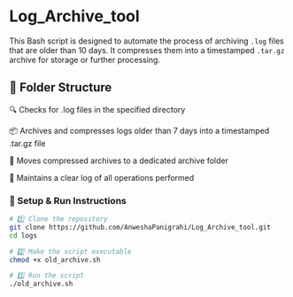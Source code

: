 # Log_Archive_tool

This Bash script is designed to automate the process of archiving `.log` files that are older than 10 days. It compresses them into a timestamped `.tar.gz` archive for storage or further processing.

## 📂 Folder Structure
🔍 Checks for .log files in the specified directory

📦 Archives and compresses logs older than 7 days into a timestamped .tar.gz file

📂 Moves compressed archives to a dedicated archive folder

📜 Maintains a clear log of all operations performed


### 🔧 Setup & Run Instructions

```bash
# 1️⃣ Clone the repository
git clone https://github.com/AnweshaPanigrahi/Log_Archive_tool.git
cd logs

# 2️⃣ Make the script executable
chmod +x old_archive.sh

# 3️⃣ Run the script
./old_archive.sh
```


